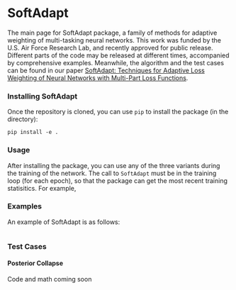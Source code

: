 # SoftAdapt
The main page for SoftAdapt package, a family of methods for adaptive weighting of multi-tasking neural networks. This work was funded by the U.S. Air Force Research Lab, and recently approved for public release. Different parts of the code may be released at different times, accompanied by comprehensive examples. Meanwhile, the algorithm and the test cases can be found in our paper [SoftAdapt: Techniques for Adaptive Loss Weighting of Neural Networks with Multi-Part Loss Functions](https://arxiv.org/pdf/1912.12355.pdf). 


### Installing SoftAdapt

Once the repository is cloned, you can use `pip` to install the package (in the directory):
````
pip install -e .

````


### Usage

After installing the package, you can use any of the three variants during the training of the network. The call to `SoftAdapt` must be in the training loop (for each epoch), so that the package can get the most recent training statisitics. For example,




### Examples

An example of SoftAdapt is as follows:

```

```

### Test Cases


#### Posterior Collapse
Code and math coming soon
